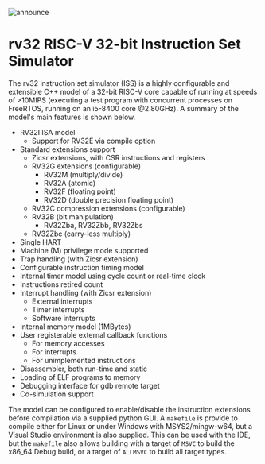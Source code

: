 
![announce](https://github.com/user-attachments/assets/4f693d40-657f-4ce8-b9b1-38bef1d5c17c)

# rv32 RISC-V 32-bit Instruction Set Simulator

The rv32 instruction set simulator (ISS) is a highly configurable and extensible C++ model of a 32-bit
RISC-V core capable of running at speeds of >10MIPS (executing a test program with
concurrent processes on FreeRTOS, running on an i5-8400 core @2.80GHz). A summary of
the model's main features is shown below.

* RV32I ISA model
  * Support for RV32E via compile option
* Standard extensions support
  * Zicsr extensions, with CSR instructions and registers
  * RV32G extensions (configurable)
    * RV32M (multiply/divide)
    * RV32A (atomic)
    * RV32F (floating point)
    * RV32D (double precision floating point)
  * RV32C compression extensions (configurable)
  * RV32B (bit manipulation)
    * RV32Zba, RV32Zbb, RV32Zbs
  * RV32Zbc (carry-less multiply)
* Single HART
* Machine (M) privilege mode supported
* Trap handling (with Zicsr extension)
* Configurable instruction timing model
* Internal timer model using cycle count or real-time clock
* Instructions retired count
* Interrupt handling (with Zicsr extension)
  * External interrupts
  * Timer interrupts
  * Software interrupts
* Internal memory model (1MBytes)
* User registerable external callback functions
  * For memory accesses
  * For interrupts
  * For unimplemented instructions
* Disassembler, both run-time and static
* Loading of ELF programs to memory
* Debugging interface for gdb remote target
* Co-simulation support

The model can be configured to enable/disable the instruction extensions before compilation via a supplied python GUI. A `makefile` is provide to compile either for Linux or under Windows with MSYS2/mingw-w64, but a Visual Studio environment is also supplied. This can be used with the IDE, but the `makefile` also allows building with a target of `MSVC` to build the x86_64 Debug build, or a target of `ALLMSVC` to build all target types.
